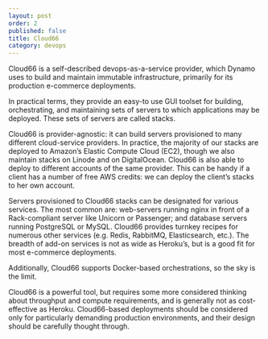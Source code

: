 ```yaml
---
layout: post
order: 2
published: false
title: Cloud66
category: devops
---
```

Cloud66 is a self-described devops-as-a-service provider, which Dynamo uses to build and maintain immutable infrastructure, primarily for its production e-commerce deployments.

<!-- more -->

In practical terms, they provide an easy-to use GUI toolset for building, orchestrating, and maintaining sets of servers to which applications may be deployed. These sets of servers are called stacks.

Cloud66 is provider-agnostic: it can build servers provisioned to many different cloud-service providers. In practice, the majority of our stacks are deployed to Amazon’s Elastic Compute Cloud (EC2), though we also maintain stacks on Linode and on DigitalOcean. Cloud66 is also able to deploy to different accounts of the same provider. This can be handy if a client has a number of free AWS credits: we can deploy the client’s stacks to her own account.

Servers provisioned to Cloud66 stacks can be designated for various services. The most common are: web-servers running nginx in front of a Rack-compliant server like Unicorn or Passenger; and database servers running PostgreSQL or MySQL. Cloud66 provides turnkey recipes for numerous other services (e.g. Redis, RabbitMQ, Elasticsearch, etc.). The breadth of add-on services is not as wide as Heroku’s, but is a good fit for most e-commerce deployments.

Additionally, Cloud66 supports Docker-based orchestrations, so the sky is the limit.

Cloud66 is a powerful tool, but requires some more considered thinking about throughput and compute requirements, and is generally not as cost-effective as Heroku. Cloud66-based deployments should be considered only for particularly demanding production environments, and their design should be carefully thought through.